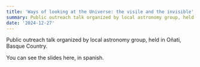 ```yaml
---
title: 'Ways of looking at the Universe: the visile and the invisible'
summary: Public outreach talk organized by local astronomy group, held in Oñati, Basque Country.
date: '2024-12-27'
---
```


Public outreach talk organized by local astronomy group, held in Oñati, Basque Country.

You can see the slides here, in spanish.